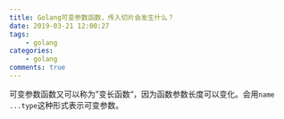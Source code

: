 ```yaml
---
title: Golang可变参数函数，传入切片会发生什么？
date: 2019-03-21 12:00:27
tags:
    - golang
categories:
    - golang
comments: true
---
```


可变参数函数又可以称为”变长函数“，因为函数参数长度可以变化。会用`name ...type`这种形式表示可变参数。

<!-- more -->